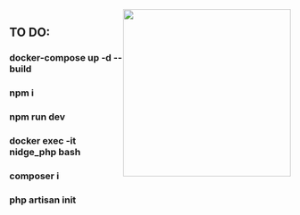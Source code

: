 <img style="float: right" src="https://media.giphy.com/media/M9gbBd9nbDrOTu1Mqx/giphy.gif" width="300">

## TO DO:

### docker-compose up -d --build
### npm i
### npm run dev
### docker exec -it nidge_php bash
### composer i
### php artisan init
